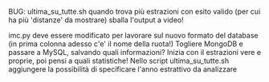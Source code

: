 BUG: ultima_su_tutte.sh quando trova più estrazioni con esito valido (per cui ha più 'distanze' da mostrare) sballa l'output a video!

imc.py deve essere modificato per lavorare sul nuovo formato del database (in prima colonna adesso c'e' il nome della ruota!)
Togliere MongoDB e passare a MySQL, salvando quali informazioni? Inizia con il estrazioni vere e proprie, poi pensi a quali statistiche!
Nello script ultima_su_tutte.sh aggiungere la possibilità di specificare l'anno estrattivo da analizzare
